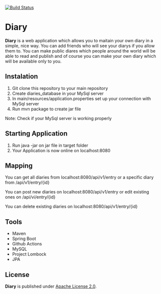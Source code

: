 [![Build Status](https://github.com/elmo675/diary/actions/workflows/CI.yml/badge.svg)](https://github.com/Elmo675/Diary/actions/workflows/CI.yml?query=workflow%3ACI)

# Diary

**Diary** is a web application which allows you to maitain your own diary in a simple, nice way. You can add friends who will see your diarys if you allow them to. You can make public diares which people around the world will be able to read and publish and of course you can make your own diary which will be available only to you.

## Instalation

1. Git clone this repository to your main repository
2. Create diaries_database in your MySql server
3. In main/resources/application.properties set up your connection with MySql server
4. Run mvn package to create jar file

Note: Check if your MySql server is working properly

## Starting Application

1. Run java -jar on jar file in target folder
2. Your Application is now online on localhost:8080

## Mapping

You can get all diaries from localhost:8080/api/v1/entry or a specific diary from /api/v1/entry/{id}

You can post new diaries on localhost:8080/api/v1/entry or edit existing ones on /api/vi/entry/{id} 

You can delete existing diaries on localhost:8080/api/v1/entry/{id}


## Tools

* Maven
* Spring Boot
* Github Actions
* MySQL
* Project Lombock
* JPA

## License

**Diary** is published under [Apache License 2.0](http://www.apache.org/licenses/LICENSE-2.0).

